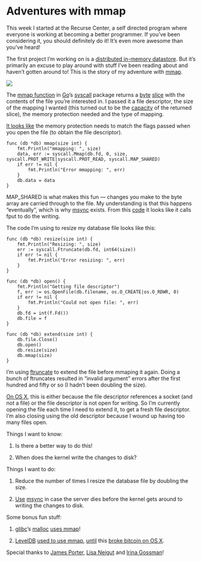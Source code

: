 
# Adventures with mmap

This week I started at the Recurse Center, a self directed program where everyone is working at becoming a better programmer. If you’ve been considering it, you should definitely do it! It’s even more awesome than you’ve heard!

The first project I’m working on is a [distributed in-memory datastore](https://github.com/arpith/mmapd). But it’s primarily an excuse to play around with stuff I’ve been reading about and haven’t gotten around to! This is the story of my adventure with [mmap](http://man7.org/linux/man-pages/man2/mmap.2.html).

![](https://cdn-images-1.medium.com/max/7712/1*eeo1O5nx6gNaS0ylmIY-Cw.jpeg)

The [mmap function](https://golang.org/pkg/syscall/#Mmap) in [Go](https://golang.org/)’s [syscall](https://golang.org/pkg/syscall/) package returns a [byte](https://golang.org/pkg/builtin/#byte) [slice](https://blog.golang.org/go-slices-usage-and-internals) with the contents of the file you’re interested in. I passed it a file descriptor, the size of the mapping I wanted (this turned out to be the [capacity](https://tour.golang.org/moretypes/11) of the returned slice), the memory protection needed and the type of mapping.

[It looks like](http://stackoverflow.com/questions/9519648/mmap-fun-map-shared-vs-map-private) the memory protection needs to match the flags passed when you open the file (to obtain the file descriptor).

    func (db *db) mmap(size int) {
        fmt.Println("mmapping: ", size)
        data, err := syscall.Mmap(db.fd, 0, size, syscall.PROT_WRITE|syscall.PROT_READ, syscall.MAP_SHARED)
        if err != nil {
            fmt.Println("Error mmapping: ", err)
        }
        db.data = data
    }

MAP_SHARED is what makes this fun — changes you make to the byte array are carried through to the file. My understanding is that this happens “eventually”, which is why [msync](http://man7.org/linux/man-pages/man2/msync.2.html) exists. From this [code](https://github.com/torvalds/linux/blob/9256d5a308c95a50c6e85d682492ae1f86a70f9b/mm/msync.c) it looks like it calls fput to do the writing.

The code I’m using to resize my database file looks like this:

    func (db *db) resize(size int) {
        fmt.Println("Resizing: ", size)
        err := syscall.Ftruncate(db.fd, int64(size))
        if err != nil {
            fmt.Println("Error resizing: ", err)
        }
    }

    func (db *db) open() {
        fmt.Println("Getting file descriptor")
        f, err := os.OpenFile(db.filename, os.O_CREATE|os.O_RDWR, 0)
        if err != nil {
            fmt.Println("Could not open file: ", err)
        }
        db.fd = int(f.Fd())
        db.file = f
    }

    func (db *db) extend(size int) {
        db.file.Close()
        db.open()
        db.resize(size)
        db.mmap(size)
    }

I’m using [ftruncate](http://linux.die.net/man/2/ftruncate) to extend the file before mmaping it again. Doing a bunch of ftruncates resulted in “invalid argument” errors after the first hundred and fifty or so (I hadn’t been doubling the size).

[On OS X](https://developer.apple.com/legacy/library/documentation/Darwin/Reference/ManPages/man2/ftruncate.2.html), this is either because the file descriptor references a socket (and not a file) or the file descriptor is not open for writing. So I’m currently opening the file each time I need to extend it, to get a fresh file descriptor. I’m also closing using the old descriptor because I wound up having too many files open.

Things I want to know:

1. Is there a better way to do this!

1. When does the kernel write the changes to disk?

Things I want to do:

1. Reduce the number of times I resize the database file by doubling the size.

1. [Use](https://github.com/edsrzf/mmap-go/blob/935e0e8a636ca4ba70b713f3e38a19e1b77739e8/mmap_unix.go) [msync](http://man7.org/linux/man-pages/man2/msync.2.html) in case the server dies before the kernel gets around to writing the changes to disk.

Some bonus fun stuff:

1. [glibc](https://www.gnu.org/software/libc/)’s [malloc](http://man7.org/linux/man-pages/man3/malloc.3.html) [uses mmap](https://sploitfun.wordpress.com/2015/02/10/understanding-glibc-malloc/)!

1. [LevelDB](https://github.com/google/leveldb) [used to use mmap](https://groups.google.com/forum/#!topic/leveldb/C5Hh__JfdrQ), [until](https://groups.google.com/forum/#!searchin/leveldb/stdio$20write/leveldb/VM5nYLvLVME/Ri8MThbM4I0J) this [broke bitcoin on OS X](http://hackingdistributed.com/2013/11/27/bitcoin-leveldb/).

Special thanks to [James Porter](https://twitter.com/porterjamesj), [Lisa Neigut](https://twitter.com/niftynei) and [Irina Gossman](https://github.com/margold)!
